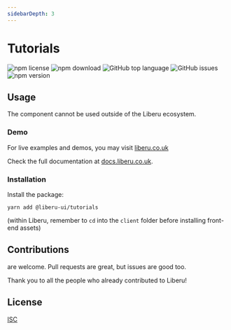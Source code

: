```yaml
---
sidebarDepth: 3
---
```


# Tutorials

![npm license](https://img.shields.io/npm/l/@liberu-ui/tutorials.svg) 
![npm download](https://img.shields.io/npm/dm/@liberu-ui/tutorials.svg) 
![GitHub top language](https://img.shields.io/github/languages/top/liberu-ui/tutorials.svg) 
![GitHub issues](https://img.shields.io/github/issues/liberu-ui/tutorials.svg) 
![npm version](https://img.shields.io/npm/v/@liberu-ui/tutorials.svg) 

## Usage

The component cannot be used outside of the Liberu ecosystem.

### Demo

For live examples and demos, you may visit [liberu.co.uk](https://www.liberu.co.uk)

Check the full documentation at  [docs.liberu.co.uk](https://docs.liberu.co.uk).

### Installation

Install the package:
```
yarn add @liberu-ui/tutorials
```

(within Liberu, remember to `cd` into the `client` folder before installing front-end assets)

## Contributions

are welcome. Pull requests are great, but issues are good too.

Thank you to all the people who already contributed to Liberu!

## License

[ISC](https://opliberuurce.org/licenses/ISC)
